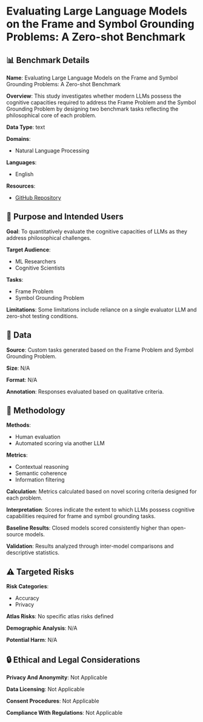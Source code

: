 # Evaluating Large Language Models on the Frame and Symbol Grounding Problems: A Zero-shot Benchmark

## 📊 Benchmark Details

**Name**: Evaluating Large Language Models on the Frame and Symbol Grounding Problems: A Zero-shot Benchmark

**Overview**: This study investigates whether modern LLMs possess the cognitive capacities required to address the Frame Problem and the Symbol Grounding Problem by designing two benchmark tasks reflecting the philosophical core of each problem.

**Data Type**: text

**Domains**:
- Natural Language Processing

**Languages**:
- English

**Resources**:
- [GitHub Repository](https://github.com/0xshooka/frame-symbol)

## 🎯 Purpose and Intended Users

**Goal**: To quantitatively evaluate the cognitive capacities of LLMs as they address philosophical challenges.

**Target Audience**:
- ML Researchers
- Cognitive Scientists

**Tasks**:
- Frame Problem
- Symbol Grounding Problem

**Limitations**: Some limitations include reliance on a single evaluator LLM and zero-shot testing conditions.

## 💾 Data

**Source**: Custom tasks generated based on the Frame Problem and Symbol Grounding Problem.

**Size**: N/A

**Format**: N/A

**Annotation**: Responses evaluated based on qualitative criteria.

## 🔬 Methodology

**Methods**:
- Human evaluation
- Automated scoring via another LLM

**Metrics**:
- Contextual reasoning
- Semantic coherence
- Information filtering

**Calculation**: Metrics calculated based on novel scoring criteria designed for each problem.

**Interpretation**: Scores indicate the extent to which LLMs possess cognitive capabilities required for frame and symbol grounding tasks.

**Baseline Results**: Closed models scored consistently higher than open-source models.

**Validation**: Results analyzed through inter-model comparisons and descriptive statistics.

## ⚠️ Targeted Risks

**Risk Categories**:
- Accuracy
- Privacy

**Atlas Risks**:
No specific atlas risks defined

**Demographic Analysis**: N/A

**Potential Harm**: N/A

## 🔒 Ethical and Legal Considerations

**Privacy And Anonymity**: Not Applicable

**Data Licensing**: Not Applicable

**Consent Procedures**: Not Applicable

**Compliance With Regulations**: Not Applicable
